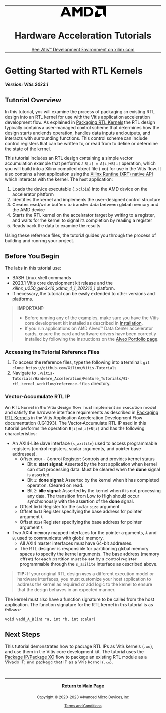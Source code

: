 <table class="sphinxhide" width="100%">
 <tr width="100%">
    <td align="center"><img src="https://raw.githubusercontent.com/Xilinx/Image-Collateral/main/xilinx-logo.png" width="30%"/><h1>Hardware Acceleration Tutorials</h1>
    <a href="https://www.xilinx.com/products/design-tools/vitis.html">See Vitis™ Development Environment on xilinx.com</a>
    </td>
 </tr>
</table>

# Getting Started with RTL Kernels

***Version: Vitis 2023.1***

## Tutorial Overview

In this tutorial, you will examine the process of packaging an existing RTL design into an RTL kernel for use with the Vitis application acceleration development flow. As explained in [Packaging RTL Kernels](https://docs.xilinx.com/r/en-US/ug1393-vitis-application-acceleration/Packaging-RTL-Kernels) the RTL design typically contains a user-managed control scheme that determines how the design starts and ends operation, handles data inputs and outputs, and interacts with surrounding functions. This control scheme can include control registers that can be written to, or read from to define or determine the state of the kernel.

This tutorial includes an RTL design containing a simple vector accumulation example that performs a `B[i] = A[i]+B[i]` operation, which you will build into a Xilinx compiled object file (.xo) for use in the Vitis flow. It also contains a host application using the [Xilinx Runtine (XRT) native API](https://xilinx.github.io/XRT/master/html/xrt_native_apis.html) which interacts with the kernel. The host application:

1. Loads the device executable (`.xclbin`) into the AMD device on the accelerator platform
2. Identifies the kernel and implements the user-designed control structure
3. Creates read/write buffers to transfer data between global memory and the AMD device
4. Starts the RTL kernel on the accelerator target by writing to a register, and waits for the kernel to signal its completion by reading a register
5. Reads back the data to examine the results

Using these reference files, the tutorial guides you through the process of building and running your project.

## Before You Begin

The labs in this tutorial use:

* BASH Linux shell commands
* 2023.1 Vitis core development kit release and the *xilinx_u250_gen3x16_xdma_4_1_202210_1* platform.
* If necessary, the tutorial can be easily extended to other versions and platforms.

>**IMPORTANT:**  
>
> * Before running any of the examples, make sure you have the Vitis core development kit installed as described in [Installation](https://docs.xilinx.com/r/en-US/ug1393-vitis-application-acceleration/Installation).
>* If you run applications on AMD Alveo™ Data Center accelerator cards, ensure the card and software drivers have been correctly installed by following the instructions on the [Alveo Portfolio page](https://www.xilinx.com/products/boards-and-kits/alveo.html).

### Accessing the Tutorial Reference Files

1. To access the reference files, type the following into a terminal: `git clone https://github.com/Xilinx/Vitis-Tutorials`
2. Navigate to `./Vitis-Tutorials/Hardware_Acceleration/Feature_Tutorials/01-rtl_kernel_workflow/reference-files` directory.

### Vector-Accumulate RTL IP

An RTL kernel in the Vitis design flow must implement an execution model and satisfy the hardware interface requirements as described in [Packaging RTL Kernels](https://docs.xilinx.com/r/en-US/ug1393-vitis-application-acceleration/Packaging-RTL-Kernels) in the Vitis Application Acceleration Development Flow documentation (UG1393). The Vector-Accumulate RTL IP used in this tutorial performs the operation `B[i]=A[i]+B[i]` and has the following characteristics:

* An AXI4-Lite slave interface (`s_axilite`) used to access programmable registers (control registers, scalar arguments, and pointer base addresses).
  * Offset `0x00` - Control Register: Controls and provides kernel status
    * Bit `0`: **start signal**: Asserted by the host application when kernel can start processing data. Must be cleared when the **done** signal is asserted.
    * Bit `1`: **done signal**: Asserted by the kernel when it has completed operation. Cleared on read.
    * Bit `2`: **idle signal**: Asserted by the kernel when it is not processing any data. The transition from Low to High should occur synchronously with the assertion of the **done** signal.
  * Offset `0x10` Register for the scalar `size` argument
  * Offset `0x18` Register specifying the base address for pointer argument `A`
  * Offset `0x24` Register specifying the base address for pointer argument `B`
* Two AXI4 memory mapped interfaces for the pointer arguments, `A` and `B`, used to communicate with global memory.
  * All AXI4 master interfaces must have 64-bit addresses.
  * The RTL designer is responsible for partitioning global memory spaces to specify the kernel arguments. The base address (memory offset) for each partition must be set by a control register programmable through the `s_axilite` interface as described above.

>**TIP:** If your original RTL design uses a different execution model or hardware interfaces, you must customize your host application to address the kernel as required or add logic to the kernel to ensure that the design behaves in an expected manner.

The kernel must also have a function signature to be called from the host application. The function signature for the RTL kernel in this tutorial is as follows:

```
void vadd_A_B(int *a, int *b, int scalar)
```

## Next Steps

This tutorial demonstrates how to package RTL IPs as Vitis kernels (`.xo`), and use them in the Vitis core development kit. The tutorial uses the [Package IP/Package XO](./package_ip.md) flow to package an existing RTL module as a Vivado IP, and package that IP as a Vitis kernel (`.xo`).

</br>
<hr/>
<p align="center" class="sphinxhide"><b><a href="/README.md">Return to Main Page</a></b></p>

<p class="sphinxhide" align="center"><sub>Copyright © 2020–2023 Advanced Micro Devices, Inc</sub></p>

<p class="sphinxhide" align="center"><sup><a href="https://www.amd.com/en/corporate/copyright">Terms and Conditions</a></sup></p>
